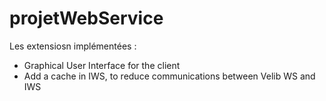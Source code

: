 # projetWebService

Les extensiosn implémentées :
 - Graphical User Interface for the client 
 - Add a cache in IWS, to reduce communications between Velib WS and IWS

 
